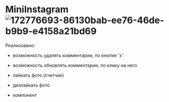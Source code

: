 # MiniInstagram![172776693-86130bab-ee76-46de-b9b9-e4158a21bd69](https://user-images.githubusercontent.com/94056174/188184696-071fd163-8799-4b3d-9bf6-1568c9af77f5.gif)

Реализовано:

- возможность удалять комментарии, по кнопке 'x'

- возможность обновлять комментарии, по клику на него

- лайкать фото (счетчик)

- дизлайкать фото

- компонент <Title/>, который является подписью к фото, строчное выражение попадает в redux, побуквенно, и отображаться внутри компонента

# Стэк:

• React

• React Redux

• Node.js

• Jest
